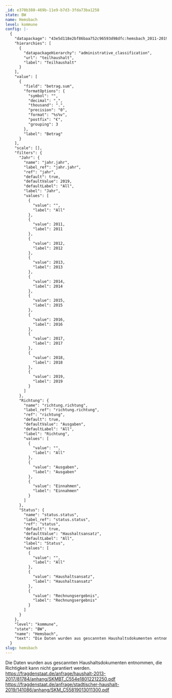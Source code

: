 ```yaml
---
_id: e370b380-469b-11e9-b7d3-3fda73ba1258
state: BW
name: Hemsbach
level: kommune
config: |-
  {
    "datapackage": "43e5d118e2bf86baa752c96593d98dfc:hemsbach_2011-2019",
    "hierarchies": [
      {
        "datapackageHierarchy": "administrative_classification",
        "url": "teilhaushalt",
        "label": "Teilhaushalt"
      }
    ],
    "value": [
      {
        "field": "betrag.sum",
        "formatOptions": {
          "symbol": "",
          "decimal": ",",
          "thousand": ".",
          "precision": "0",
          "format": "%s%v",
          "postfix": "€",
          "grouping": 3
        },
        "label": "Betrag"
      }
    ],
    "scale": [],
    "filters": {
      "Jahr": {
        "name": "jahr.jahr",
        "label_ref": "jahr.jahr",
        "ref": "jahr",
        "default": true,
        "defaultValue": 2019,
        "defaultLabel": "All",
        "label": "Jahr",
        "values": [
          {
            "value": "",
            "label": "All"
          },
          {
            "value": 2011,
            "label": 2011
          },
          {
            "value": 2012,
            "label": 2012
          },
          {
            "value": 2013,
            "label": 2013
          },
          {
            "value": 2014,
            "label": 2014
          },
          {
            "value": 2015,
            "label": 2015
          },
          {
            "value": 2016,
            "label": 2016
          },
          {
            "value": 2017,
            "label": 2017
          },
          {
            "value": 2018,
            "label": 2018
          },
          {
            "value": 2019,
            "label": 2019
          }
        ]
      },
      "Richtung": {
        "name": "richtung.richtung",
        "label_ref": "richtung.richtung",
        "ref": "richtung",
        "default": true,
        "defaultValue": "Ausgaben",
        "defaultLabel": "All",
        "label": "Richtung",
        "values": [
          {
            "value": "",
            "label": "All"
          },
          {
            "value": "Ausgaben",
            "label": "Ausgaben"
          },
          {
            "value": "Einnahmen",
            "label": "Einnahmen"
          }
        ]
      },
      "Status": {
        "name": "status.status",
        "label_ref": "status.status",
        "ref": "status",
        "default": true,
        "defaultValue": "Haushaltsansatz",
        "defaultLabel": "All",
        "label": "Status",
        "values": [
          {
            "value": "",
            "label": "All"
          },
          {
            "value": "Haushaltsansatz",
            "label": "Haushaltsansatz"
          },
          {
            "value": "Rechnungsergebnis",
            "label": "Rechnungsergebnis"
          }
        ]
      }
    },
    "level": "kommune",
    "state": "BW",
    "name": "Hemsbach",
    "text": "Die Daten wurden aus gescannten Haushaltsdokumenten entnommen, die Richtigkeit kann nicht garantiert werden.\nhttps://fragdenstaat.de/anfrage/haushalt-2013-2017/81784/anhang/SKMBT_C554e18012212250.pdf\nhttps://fragdenstaat.de/anfrage/stadtischer-haushalt-2019/141086/anhang/SKM_C55819013011300.pdf"
  }
slug: hemsbach
---
```

Die Daten wurden aus gescannten Haushaltsdokumenten entnommen, die Richtigkeit kann nicht garantiert werden.
https://fragdenstaat.de/anfrage/haushalt-2013-2017/81784/anhang/SKMBT_C554e18012212250.pdf
https://fragdenstaat.de/anfrage/stadtischer-haushalt-2019/141086/anhang/SKM_C55819013011300.pdf
